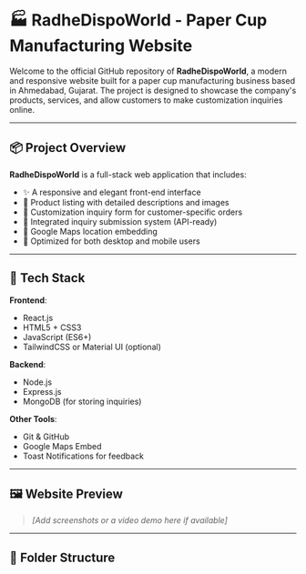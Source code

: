 # 🏭 RadheDispoWorld - Paper Cup Manufacturing Website

Welcome to the official GitHub repository of **RadheDispoWorld**, a modern and responsive website built for a paper cup manufacturing business based in Ahmedabad, Gujarat. The project is designed to showcase the company's products, services, and allow customers to make customization inquiries online.

---

## 📦 Project Overview

**RadheDispoWorld** is a full-stack web application that includes:

- ✨ A responsive and elegant front-end interface
- 📄 Product listing with detailed descriptions and images
- 📝 Customization inquiry form for customer-specific orders
- 📧 Integrated inquiry submission system (API-ready)
- 📍 Google Maps location embedding
- 📱 Optimized for both desktop and mobile users

---

## 🔧 Tech Stack

**Frontend**:
- React.js
- HTML5 + CSS3
- JavaScript (ES6+)
- TailwindCSS or Material UI (optional)

**Backend**:
- Node.js
- Express.js
- MongoDB (for storing inquiries)

**Other Tools**:
- Git & GitHub
- Google Maps Embed
- Toast Notifications for feedback

---

## 🖼️ Website Preview

> _[Add screenshots or a video demo here if available]_

---

## 📁 Folder Structure

